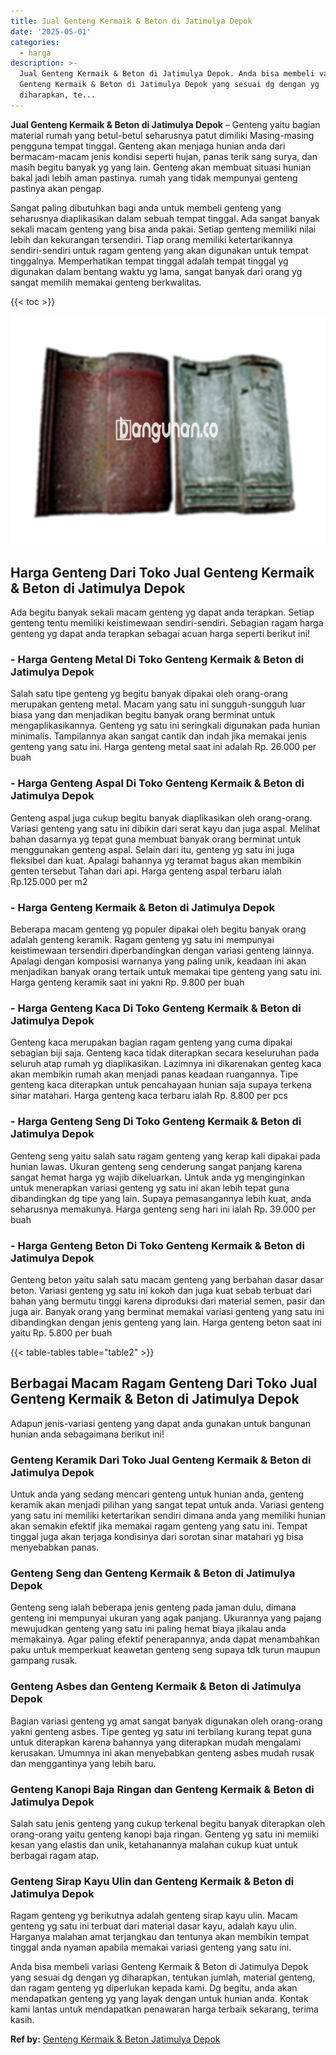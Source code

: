 ```yaml
---
title: Jual Genteng Kermaik & Beton di Jatimulya Depok
date: '2025-05-01'
categories:
  - harga
description: >-
  Jual Genteng Kermaik & Beton di Jatimulya Depok. Anda bisa membeli variasi
  Genteng Kermaik & Beton di Jatimulya Depok yang sesuai dg dengan yg
  diharapkan, te...
---
```


**Jual Genteng Kermaik & Beton di Jatimulya Depok** – Genteng yaitu bagian material rumah yang betul-betul seharusnya patut dimiliki Masing-masing pengguna tempat tinggal. Genteng akan menjaga hunian anda dari bermacam-macam jenis kondisi seperti hujan, panas terik sang surya, dan masih begitu banyak yg yang lain. Genteng akan membuat situasi hunian bakal jadi lebih aman pastinya. rumah yang tidak mempunyai genteng pastinya akan pengap.

Sangat paling dibutuhkan bagi anda untuk membeli genteng yang seharusnya diaplikasikan dalam sebuah tempat tinggal. Ada sangat banyak sekali macam genteng yang bisa anda pakai. Setiap genteng memiliki nilai lebih dan kekurangan tersendiri. Tiap orang memiliki ketertarikannya sendiri-sendiri untuk ragam genteng yang akan digunakan untuk tempat tinggalnya. Memperhatikan tempat tinggal adalah tempat tinggal yg digunakan dalam bentang waktu yg lama, sangat banyak dari orang yg sangat memilih memakai genteng berkwalitas.

{{< toc >}}

![Jual Genteng Kermaik & Beton di Jatimulya Depok](/images/genteng-minimalis-murah18.png)

## Harga Genteng Dari Toko Jual Genteng Kermaik & Beton di Jatimulya Depok

Ada begitu banyak sekali macam genteng yg dapat anda terapkan. Setiap genteng tentu memiliki keistimewaan sendiri-sendiri. Sebagian ragam harga genteng yg dapat anda terapkan sebagai acuan harga seperti berikut ini!

### \- Harga Genteng Metal Di Toko Genteng Kermaik & Beton di Jatimulya Depok

Salah satu tipe genteng yg begitu banyak dipakai oleh orang-orang merupakan genteng metal. Macam yang satu ini sungguh-sungguh luar biasa yang dan menjadikan begitu banyak orang berminat untuk mengaplikasikannya. Genteng yg satu ini seringkali digunakan pada hunian minimalis. Tampilannya akan sangat cantik dan indah jika memakai jenis genteng yang satu ini. Harga genteng metal saat ini adalah Rp. 26.000 per buah

### \- Harga Genteng Aspal Di Toko Genteng Kermaik & Beton di Jatimulya Depok

Genteng aspal juga cukup begitu banyak diaplikasikan oleh orang-orang. Variasi genteng yang satu ini dibikin dari serat kayu dan juga aspal. Melihat bahan dasarnya yg tepat guna membuat banyak orang berminat untuk menggunakan genteng aspal. Selain dari itu, genteng yg satu ini juga fleksibel dan kuat. Apalagi bahannya yg teramat bagus akan membikin genten tersebut Tahan dari api. Harga genteng aspal terbaru ialah Rp.125.000 per m2

### \- Harga Genteng Kermaik & Beton di Jatimulya Depok

Beberapa macam genteng yg populer dipakai oleh begitu banyak orang adalah genteng keramik. Ragam genteng yg satu ini mempunyai keistimewaan tersendiri diperbandingkan dengan variasi genteng lainnya. Apalagi dengan komposisi warnanya yang paling unik, keadaan ini akan menjadikan banyak orang tertaik untuk memakai tipe genteng yang satu ini. Harga genteng keramik saat ini yakni Rp. 9.800 per buah

### \- Harga Genteng Kaca Di Toko Genteng Kermaik & Beton di Jatimulya Depok

Genteng kaca merupakan bagian ragam genteng yang cuma dipakai sebagian biji saja. Genteng kaca tidak diterapkan secara keseluruhan pada seluruh atap rumah yg diaplikasikan. Lazimnya ini dikarenakan genteg kaca akan membikin rumah akan menjadi panas keadaan ruangannya. Tipe genteng kaca diterapkan untuk pencahayaan hunian saja supaya terkena sinar matahari. Harga genteng kaca terbaru ialah Rp. 8.800 per pcs

### \- Harga Genteng Seng Di Toko Genteng Kermaik & Beton di Jatimulya Depok

Genteng seng yaitu salah satu ragam genteng yang kerap kali dipakai pada hunian lawas. Ukuran genteng seng cenderung sangat panjang karena sangat hemat harga yg wajib dikeluarkan. Untuk anda yg menginginkan untuk menerapkan variasi genteng yg satu ini akan lebih tepat guna dibandingkan dg tipe yang lain. Supaya pemasangannya lebih kuat, anda seharusnya memakunya. Harga genteng seng hari ini ialah Rp. 39.000 per buah

### \- Harga Genteng Beton Di Toko Genteng Kermaik & Beton di Jatimulya Depok

Genteng beton yaitu salah satu macam genteng yang berbahan dasar dasar beton. Variasi genteng yg satu ini kokoh dan juga kuat sebab terbuat dari bahan yang bermutu tinggi karena diproduksi dari material semen, pasir dan juga air. Banyak orang yang berminat memakai variasi genteng yang satu ini dibandingkan dengan jenis genteng yang lain. Harga genteng beton saat ini yaitu Rp. 5.800 per buah

{{< table-tables table="table2" >}}

## Berbagai Macam Ragam Genteng Dari Toko Jual Genteng Kermaik & Beton di Jatimulya Depok

Adapun jenis-variasi genteng yang dapat anda gunakan untuk bangunan hunian anda sebagaimana berikut ini!

### Genteng Keramik Dari Toko Jual Genteng Kermaik & Beton di Jatimulya Depok

Untuk anda yang sedang mencari genteng untuk hunian anda, genteng keramik akan menjadi pilihan yang sangat tepat untuk anda. Variasi genteng yang satu ini memiliki ketertarikan sendiri dimana anda yang memiliki hunian akan semakin efektif jika memakai ragam genteng yang satu ini. Tempat tinggal juga akan terjaga kondisinya dari sorotan sinar matahari yg bisa menyebabkan panas.

### Genteng Seng dan Genteng Kermaik & Beton di Jatimulya Depok

Genteng seng ialah beberapa jenis genteng pada jaman dulu, dimana genteng ini mempunyai ukuran yang agak panjang. Ukurannya yang pajang mewujudkan genteng yang satu ini paling hemat biaya jikalau anda memakainya. Agar paling efektif penerapannya, anda dapat menambahkan paku untuk memperkuat keawetan genteng seng supaya tdk turun maupun gampang rusak.

### Genteng Asbes dan Genteng Kermaik & Beton di Jatimulya Depok

Bagian variasi genteng yg amat sangat banyak digunakan oleh orang-orang yakni genteng asbes. Tipe genteg yg satu ini terbilang kurang tepat guna untuk diterapkan karena bahannya yang diterapkan mudah mengalami kerusakan. Umumnya ini akan menyebabkan genteng asbes mudah rusak dan menggantinya yang lebih baru.

### Genteng Kanopi Baja Ringan dan Genteng Kermaik & Beton di Jatimulya Depok

Salah satu jenis genteng yang cukup terkenal begitu banyak diterapkan oleh orang-orang yaitu genteng kanopi baja ringan. Genteng yg satu ini memiiki kesan yang elastis dan unik, ketahanannya malahan cukup kuat untuk berbagai ragam atap.

### Genteng Sirap Kayu Ulin dan Genteng Kermaik & Beton di Jatimulya Depok

Ragam genteng yg berikutnya adalah genteng sirap kayu ulin. Macam genteng yg satu ini terbuat dari material dasar kayu, adalah kayu ulin. Harganya malahan amat terjangkau dan tentunya akan membikin tempat tinggal anda nyaman apabila memakai variasi genteng yang satu ini.

Anda bisa membeli variasi Genteng Kermaik & Beton di Jatimulya Depok yang sesuai dg dengan yg diharapkan, tentukan jumlah, material genteng, dan ragam genteng yg diperlukan kepada kami. Dg begitu, anda akan mendapatkan genteng yg yang layak dengan untuk hunian anda. Kontak kami lantas untuk mendapatkan penawaran harga terbaik sekarang, terima kasih.

**Ref by:**  [Genteng Kermaik & Beton  Jatimulya Depok](https://id.wikipedia.org/wiki/Genteng)
